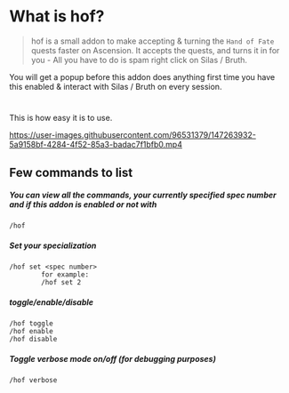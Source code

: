 # What is hof?
> hof is a small addon to make accepting & turning the `Hand of Fate` quests faster on Ascension. 
> It accepts the quests, and turns it in for you - All you have to do is spam right click on Silas / Bruth.


You will get a popup before this addon does anything first time you have this enabled & interact with Silas / Bruth on every session.

#

This is how easy it is to use.

https://user-images.githubusercontent.com/96531379/147263932-5a9158bf-4284-4f52-85a3-badac7f1bfb0.mp4




## Few commands to list



##### You can view all the commands, your currently specified spec number and if this addon is enabled or not with
```
/hof
```

##### Set your specialization
```
/hof set <spec number>
        for example:
        /hof set 2
```

##### toggle/enable/disable
```
/hof toggle
/hof enable
/hof disable
```


##### Toggle verbose mode on/off (for debugging purposes)
```
/hof verbose
```

